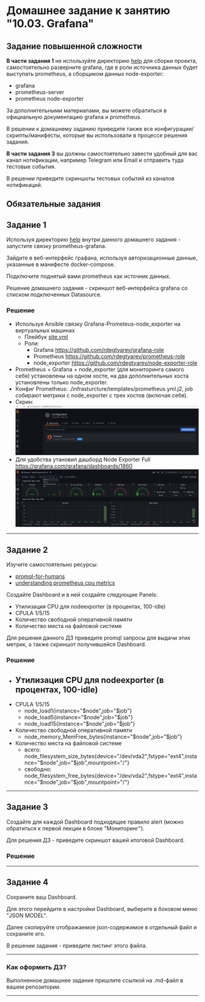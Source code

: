 # Домашнее задание к занятию "10.03. Grafana"

## Задание повышенной сложности

**В части задания 1** не используйте директорию [help](./help) для сборки проекта, самостоятельно разверните grafana, где в 
роли источника данных будет выступать prometheus, а сборщиком данных node-exporter:
- grafana
- prometheus-server
- prometheus node-exporter

За дополнительными материалами, вы можете обратиться в официальную документацию grafana и prometheus.

В решении к домашнему заданию приведите также все конфигурации/скрипты/манифесты, которые вы 
использовали в процессе решения задания.

**В части задания 3** вы должны самостоятельно завести удобный для вас канал нотификации, например Telegram или Email
и отправить туда тестовые события.

В решении приведите скриншоты тестовых событий из каналов нотификаций.

## Обязательные задания

## Задание 1
Используя директорию [help](./help) внутри данного домашнего задания - запустите связку prometheus-grafana.

Зайдите в веб-интерфейс графана, используя авторизационные данные, указанные в манифесте docker-compose.

Подключите поднятый вами prometheus как источник данных.

Решение домашнего задания - скриншот веб-интерфейса grafana со списком подключенных Datasource.

### Решение
- Используя Ansible связку Grafana-Prometeus-node_exporter на виртуальных машинах
    - Плейбук [site.yml](./infractructure/site.yml)
    - Роли:
        - Grafana https://github.com/rdegtyarev/grafana-role
        - Prometheus https://github.com/rdegtyarev/prometheus-role
        - node_exporter https://github.com/rdegtyarev/node-exporter-role
- Prometheus + Grafana + node_exporter (для мониторинга самого себя) установлены на одном хосте, на два дополнительных хоста установлены только node_exporter.
- Конфиг Prometheus: ./infrasturcture/templates/prometheus.yml.j2, job собирают метрики с node_exporter c трех хостов (включая себя).
- Скрин:
![01](https://github.com/rdegtyarev/mnt-10-03/blob/main/img/01.png)
- Для удобства утановил дашборд Node Exporter Full https://grafana.com/grafana/dashboards/1860
![02](https://github.com/rdegtyarev/mnt-10-03/blob/main/img/02.png)

---

## Задание 2
Изучите самостоятельно ресурсы:
- [promql-for-humans](https://timber.io/blog/promql-for-humans/#cpu-usage-by-instance)
- [understanding prometheus cpu metrics](https://www.robustperception.io/understanding-machine-cpu-usage)

Создайте Dashboard и в ней создайте следующие Panels:
- Утилизация CPU для nodeexporter (в процентах, 100-idle)
- CPULA 1/5/15
- Количество свободной оперативной памяти
- Количество места на файловой системе

Для решения данного ДЗ приведите promql запросы для выдачи этих метрик, а также скриншот получившейся Dashboard.

### Решение

- Утилизация CPU для nodeexporter (в процентах, 100-idle)
    - 
- CPULA 1/5/15
    - node_load1{instance="$node",job="$job"}
    - node_load5{instance="$node",job="$job"}
    - node_load15{instance="$node",job="$job"}
- Количество свободной оперативной памяти
    - node_memory_MemFree_bytes{instance="$node",job="$job"}
- Количество места на файловой системе
    - всего: node_filesystem_size_bytes{device="/dev/vda2",fstype="ext4",instance="$node",job="$job",mountpoint="/"}
    - свободно: node_filesystem_free_bytes{device="/dev/vda2",fstype="ext4",instance="$node",job="$job",mountpoint="/"}

---

## Задание 3
Создайте для каждой Dashboard подходящее правило alert (можно обратиться к первой лекции в блоке "Мониторинг").

Для решения ДЗ - приведите скриншот вашей итоговой Dashboard.

### Решение


---

## Задание 4
Сохраните ваш Dashboard.

Для этого перейдите в настройки Dashboard, выберите в боковом меню "JSON MODEL".

Далее скопируйте отображаемое json-содержимое в отдельный файл и сохраните его.

В решении задания - приведите листинг этого файла.

---

### Как оформить ДЗ?

Выполненное домашнее задание пришлите ссылкой на .md-файл в вашем репозитории.

---
